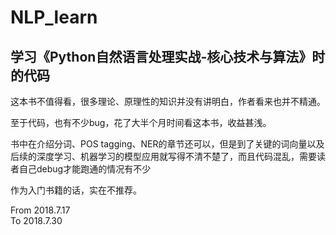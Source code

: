 # NLP_learn

## 学习《Python自然语言处理实战-核心技术与算法》时的代码

这本书不值得看，很多理论、原理性的知识并没有讲明白，作者看来也并不精通。

至于代码，也有不少bug，花了大半个月时间看这本书，收益甚浅。

书中在介绍分词、POS tagging、NER的章节还可以，但是到了关键的词向量以及后续的深度学习、机器学习的模型应用就写得不清不楚了，而且代码混乱，需要读者自己debug才能跑通的情况有不少

作为入门书籍的话，实在不推荐。

From 2018.7.17  
To 2018.7.30
